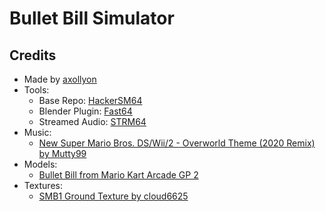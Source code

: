 # Bullet Bill Simulator

## Credits
* Made by [axollyon](https://www.axollyon.com/)
* Tools:
    - Base Repo: [HackerSM64](https://github.com/HackerN64/HackerSM64)
    - Blender Plugin: [Fast64](https://github.com/Fast-64/fast64/)
    - Streamed Audio: [STRM64](https://github.com/gheskett/STRM64)
* Music:
    - [New Super Mario Bros. DS/Wii/2 - Overworld Theme (2020 Remix) by Mutty99](https://www.youtube.com/watch?v=pLEOjxvXW3E)
* Models:
    - [Bullet Bill from Mario Kart Arcade GP 2](https://www.models-resource.com/arcade/mariokartarcadegp2/model/16279/)
* Textures:
    - [SMB1 Ground Texture by cloud6625](https://www.deviantart.com/cloud6625/art/Super-Mario-Bros-HD-Ground-Block-Comparison-459590270)